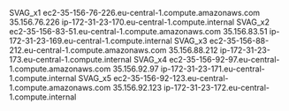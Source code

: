 SVAG_x1		ec2-35-156-76-226.eu-central-1.compute.amazonaws.com	35.156.76.226   ip-172-31-23-170.eu-central-1.compute.internal
SVAG_x2		ec2-35-156-83-51.eu-central-1.compute.amazonaws.com		35.156.83.51    ip-172-31-23-169.eu-central-1.compute.internal
SVAG_x3		ec2-35-156-88-212.eu-central-1.compute.amazonaws.com	35.156.88.212   ip-172-31-23-173.eu-central-1.compute.internal
SVAG_x4		ec2-35-156-92-97.eu-central-1.compute.amazonaws.com		35.156.92.97    ip-172-31-23-171.eu-central-1.compute.internal
SVAG_x5		ec2-35-156-92-123.eu-central-1.compute.amazonaws.com	35.156.92.123   ip-172-31-23-172.eu-central-1.compute.internal